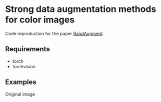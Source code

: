 # Strong data augmentation methods for color images

Code reproduction for the paper [RandAugment](https://arxiv.org/abs/1909.13719v2).

## Requirements
- torch
- torchvision

## Examples
Original image
